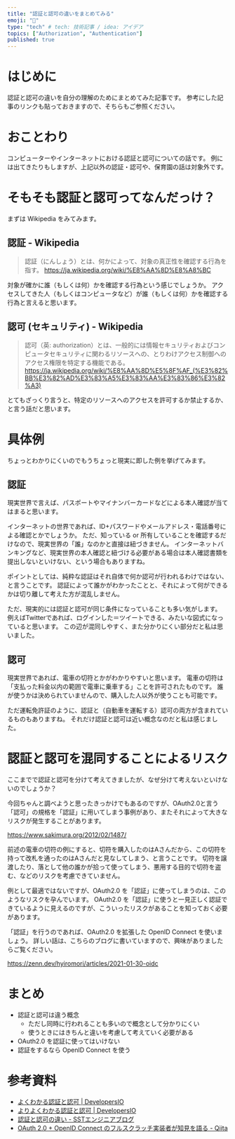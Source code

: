 ```yaml
---
title: "認証と認可の違いをまとめてみる"
emoji: "🔐"
type: "tech" # tech: 技術記事 / idea: アイデア
topics: ["Authorization", "Authentication"]
published: true
---
```


# はじめに

認証と認可の違いを自分の理解のためにまとめてみた記事です。
参考にした記事のリンクも貼っておきますので、そちらもご参照ください。



# おことわり

コンピューターやインターネットにおける認証と認可についての話です。
例には出てきたりもしますが、上記以外の認証・認可や、保育園の話は対象外です。



# そもそも認証と認可ってなんだっけ？

まずは Wikipedia をみてみます。

## 認証 - Wikipedia

> 認証（にんしょう）とは、何かによって、対象の真正性を確認する行為を指す。
https://ja.wikipedia.org/wiki/%E8%AA%8D%E8%A8%BC

対象が確かに誰（もしくは何）かを確認する行為という感じでしょうか。
アクセスしてきた人（もしくはコンピュータなど）が誰（もしくは何）かを確認する行為と言えると思います。

## 認可 (セキュリティ) - Wikipedia
 
> 認可（英: authorization）とは、一般的には情報セキュリティおよびコンピュータセキュリティに関わるリソースへの、とりわけアクセス制御へのアクセス権限を特定する機能である。
https://ja.wikipedia.org/wiki/%E8%AA%8D%E5%8F%AF_(%E3%82%BB%E3%82%AD%E3%83%A5%E3%83%AA%E3%83%86%E3%82%A3)

とてもざっくり言うと、特定のリソースへのアクセスを許可するか禁止するか、と言う話だと思います。



# 具体例

ちょっとわかりにくいのでもうちょっと現実に即した例を挙げてみます。

## 認証

現実世界で言えば、パスポートやマイナンバーカードなどによる本人確認が当てはまると思います。

インターネットの世界であれば、ID+パスワードやメールアドレス・電話番号による確認とかでしょうか。
ただ、知っている or 所有していることを確認するだけなので、現実世界の「誰」なのかと直接は紐づきません。
インターネットバンキングなど、現実世界の本人確認と紐づける必要がある場合は本人確認書類を提出しないといけない、という場合もありますね。

ポイントとしては、純粋な認証はそれ自体で何か認可が行われるわけではない、と言うことです。
認証によって誰かがわかったことと、それによって何ができるかは切り離して考えた方が混乱しません。

ただ、現実的には認証と認可が同じ条件になっていることも多い気がします。
例えばTwitterであれば、ログインした＝ツイートできる、みたいな図式になっていると思います。
この辺が混同しやすく、また分かりにくい部分だと私は思いました。

## 認可

現実世界であれば、電車の切符とかがわかりやすいと思います。
電車の切符は「支払った料金以内の範囲で電車に乗車する」ことを許可されたものです。
誰が使うかは決められていませんので、購入した人以外が使うことも可能です。

ただ運転免許証のように、認証と（自動車を運転する）認可の両方が含まれているものもありますね。
それだけ認証と認可は近い概念なのだと私は感じました。



# 認証と認可を混同することによるリスク

ここまでで認証と認可を分けて考えてきましたが、なぜ分けて考えないといけないのでしょうか？

今回ちゃんと調べようと思ったきっかけでもあるのですが、OAuth2.0と言う「認可」の規格を「認証」に用いてしまう事例があり、またそれによって大きなリスクが発生することがあります。

https://www.sakimura.org/2012/02/1487/

前述の電車の切符の例にすると、切符を購入したのはAさんだから、この切符を持って改札を通ったのはAさんだと見なしてしまう、と言うことです。
切符を譲渡したり、落として他の誰かが拾って使ってしまう、悪用する目的で切符を盗む、などのリスクを考慮できていません。

例として最適ではないですが、OAuth2.0 を「認証」に使ってしまうのは、このようなリスクを孕んでいます。
OAuth2.0 を「認証」に使うと一見正しく認証できているように見えるのですが、こういったリスクがあることを知っておく必要があります。

「認証」を行うのであれば、OAuth2.0 を拡張した OpenID Connect を使いましょう。
詳しい話は、こちらのブログに書いていますので、興味がありましたらご覧ください。

https://zenn.dev/hyiromori/articles/2021-01-30-oidc



# まとめ

- 認証と認可は違う概念
  - ただし同時に行われることも多いので概念として分かりにくい
  - 使うときにはきちんと違いを考慮して考えていく必要がある
- OAuth2.0 を認証に使ってはいけない
- 認証をするなら OpenID Connect を使う



# 参考資料

- [よくわかる認証と認可 | DevelopersIO](https://dev.classmethod.jp/articles/authentication-and-authorization/)
- [よりよくわかる認証と認可 | DevelopersIO](https://dev.classmethod.jp/articles/authentication-and-authorization-again/)
- [認証と認可の違い - SSTエンジニアブログ](https://techblog.securesky-tech.com/entry/2019/08/02/)
- [OAuth 2.0 + OpenID Connect のフルスクラッチ実装者が知見を語る - Qiita](https://qiita.com/TakahikoKawasaki/items/f2a0d25a4f05790b3baa#%E8%AA%8D%E8%A8%BC%E3%81%A8%E8%AA%8D%E5%8F%AF)
